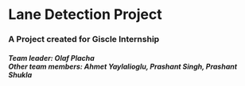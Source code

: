 # Lane Detection Project
<h3>A Project created for Giscle Internship</h3>

<h5>Team leader: Olaf Placha<br/>
Other team members: Ahmet Yaylalioglu, Prashant Singh, Prashant Shukla</h5>
